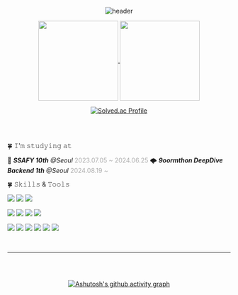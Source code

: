 
 
<div align="center">



  
![header](https://capsule-render.vercel.app/api?type=rounded&color=D8F781&height=200&section=header&text=🍀%20leeje0506%20🍀&stroke=000000&strokeWidth=3&fontColor=04B431&&animation=twinkling&fontSize=45&fontAlign=50&)


</div>


<div align="center">
<a href="https://github.com/leeje0506">
  <img height=180 align="center" src="https://github-readme-stats.vercel.app/api?username=leeje0506&show_icons=true&theme=buefy&card_width=300" />
</a>
<a href="https://github.com/leeje0506?tab=repositories">
  <img height=180 align="center" src="https://github-readme-stats.vercel.app/api/top-langs?username=leeje0506&layout=compact&langs_count=8&card_width=300" />
</a>
</div>






<div align="center">



  
  [![Solved.ac Profile](http://mazassumnida.wtf/api/v2/generate_badge?boj=leeje0506)](https://solved.ac/leeje0506/)  
  
  <!--[![GitHub Streak](https://streak-stats.demolab.com/?user=leeje0506&theme=dark)](https://git.io/streak-stats)-->

  
</div>



<br>
<br>



🍀 𝙸'𝚖 𝚜𝚝𝚞𝚍𝚢𝚒𝚗𝚐 𝚊𝚝

💙 ***SSAFY 10th*** *@Seoul* <span style="color: #ADADAD">2023.07.05 ~ 2024.06.25</span>
🌩️ ***9oormthon DeepDive Backend 1th*** *@Seoul* <span style="color: #ADADAD">2024.08.19 ~</span>
<br>






🍀 𝚂𝚔𝚒𝚕𝚕𝚜 & 𝚃𝚘𝚘𝚕𝚜
<!-- <img src="https://img.shields.io/badge/JAVA-007396?style=for-the-badge&logo=java&logoColor=white"> -->

<img src="https://img.shields.io/badge/JAVA-007396?style=for-the-badge&logo=java&logoColor=white"> <img src="https://img.shields.io/badge/Spring-6DB33F?style=for-the-badge&logo=spring&logoColor=white"> <img src="https://img.shields.io/badge/Spring Boot-6DB33F?style=for-the-badge&logo=springboot&logoColor=white"> 

<img src="https://img.shields.io/badge/JavaScript-F7DF1E?style=for-the-badge&logo=javascript&logoColor=white"> <img src="https://img.shields.io/badge/HTML5-E34F26?style=for-the-badge&logo=html5&logoColor=white"> <img src="https://img.shields.io/badge/CSS3-1572B6?style=for-the-badge&logo=css3&logoColor=white"> <img src="https://img.shields.io/badge/BootStrap-7952B3?style=for-the-badge&logo=bootstrap&logoColor=white">

<img src="https://img.shields.io/badge/IntelliJ IDEA-000000?style=for-the-badge&logo=intellijidea&logoColor=white"> <img src="https://img.shields.io/badge/Eclipse IDE-2C2255?style=for-the-badge&logo=eclipseide&logoColor=white"> <img src="https://img.shields.io/badge/VS Code-007ACC?style=for-the-badge&logo=visualstudiocode&logoColor=white"> <img src="https://img.shields.io/badge/GIT-F05032?style=for-the-badge&logo=git&logoColor=white"> <img src="https://img.shields.io/badge/Github-181717?style=for-the-badge&logo=github&logoColor=white"> <img src="https://img.shields.io/badge/GitLab-FC6D26?style=for-the-badge&logo=gitlab&logoColor=white">


<br>

<hr>
<div align="center">

  <br>
<br>



[![Ashutosh's github activity graph](https://github-readme-activity-graph.vercel.app/graph?username=leeje0506&theme=react&bg_color=ffffff&color=454343)](https://github.com/leeje0506/github-readme-activity-graph&theme=react)



